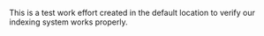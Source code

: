 This is a test work effort created in the default location to verify our indexing system works properly.